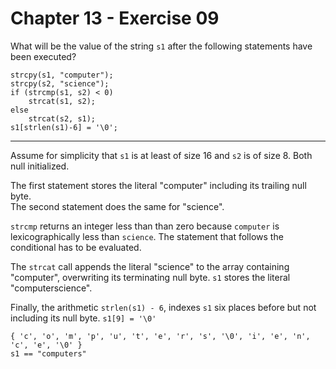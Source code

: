 # Chapter 13 - Exercise 09

What will be the value of the string `s1` after the following statements have been executed?

```
strcpy(s1, "computer");
strcpy(s2, "science");
if (strcmp(s1, s2) < 0)
    strcat(s1, s2);
else
    strcat(s2, s1);
s1[strlen(s1)-6] = '\0';
```

---

Assume for simplicity that `s1` is at least of size 16 and `s2` is of size 8. Both null initialized.  

The first statement stores the literal "computer" including its trailing null byte.  
The second statement does the same for "science".  

`strcmp` returns an integer less than than zero because `computer` is lexicographically less than `science`. The statement that follows the conditional has to be evaluated.  

The `strcat` call appends the literal "science" to the array containing "computer", overwriting its terminating null byte. `s1` stores the literal "computerscience". 

Finally, the arithmetic `strlen(s1) - 6`, indexes `s1` six places before but not including its null byte. `s1[9] = '\0'`

```
{ 'c', 'o', 'm', 'p', 'u', 't', 'e', 'r', 's', '\0', 'i', 'e', 'n', 'c', 'e', '\0' } 
s1 == "computers"
```
